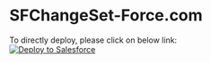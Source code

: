 # SFChangeSet-Force.com

To directly deploy, please click on below link:
<br/>
<a href="https://githubsfdeploy.herokuapp.com?owner=kiran-machhewar&amp;repo=sfchangeset-force.com">
  <img alt="Deploy to Salesforce" src="https://raw.githubusercontent.com/afawcett/githubsfdeploy/master/src/main/webapp/resources/img/deploy.png" style="max-width:100%;">
</a>
